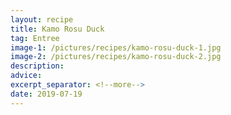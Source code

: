 ```yaml
---
layout: recipe
title: Kamo Rosu Duck
tag: Entree
image-1: /pictures/recipes/kamo-rosu-duck-1.jpg
image-2: /pictures/recipes/kamo-rosu-duck-2.jpg
description: 
advice: 
excerpt_separator: <!--more-->
date: 2019-07-19
---
```


